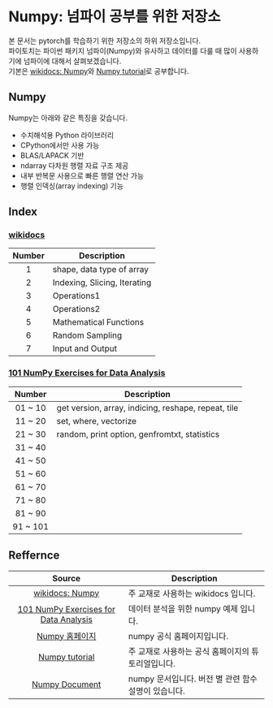 # Numpy: 넘파이 공부를 위한 저장소
본 문서는 pytorch를 학습하기 위한 저장소의 하위 저장소입니다. <br/>
파이토치는 파이썬 패키지 넘파이(Numpy)와 유사하고 데이터를 다룰 때 많이 사용하기에 넘파이에 대해서 살펴보겠습니다. <br/>
기본은 [wikidocs: Numpy](https://wikidocs.net/book/2372)와 [Numpy tutorial](https://numpy.org/devdocs/user/quickstart.html)로 공부합니다.

## Numpy
Numpy는 아래와 같은 특징을 갖습니다.

- 수치해석용 Python 라이브러리
- CPython에서만 사용 가능
- BLAS/LAPACK 기반
- ndarray 다차원 행렬 자료 구조 제공
- 내부 반복문 사용으로 빠른 행렬 연산 가능
- 행렬 인덱싱(array indexing) 기능

## Index

### [wikidocs](./wikidocs_code)
| Number | Description |
|:---:|---|
| 1 | shape, data type of array |
| 2 | Indexing, Slicing, Iterating |
| 3 | Operations1 |
| 4 | Operations2 |
| 5 | Mathematical Functions |
| 6 | Random Sampling |
| 7 | Input and Output |
### [101 NumPy Exercises for Data Analysis](./101_exercise)
| Number | Description |
|:---:|---|
| 01 ~ 10 | get version, array, indicing, reshape, repeat, tile |
| 11 ~ 20 | set, where, vectorize |
| 21 ~ 30 | random, print option, genfromtxt, statistics |
| 31 ~ 40 |  |
| 41 ~ 50 |  |
| 51 ~ 60 |  |
| 61 ~ 70 |  |
| 71 ~ 80 |  |
| 81 ~ 90 |  |
| 91 ~ 101 |  |

## Reffernce
| Source | Description |
|:---:|---|
| [wikidocs: Numpy](https://wikidocs.net/book/2372) | 주 교재로 사용하는 wikidocs 입니다. |
| [101 NumPy Exercises for Data Analysis](https://www.machinelearningplus.com/python/101-numpy-exercises-python/) | 데이터 분석을 위한 numpy 예제 입니다. |
| [Numpy 홈페이지](https://numpy.org/) | numpy 공식 홈페이지입니다. |
| [Numpy tutorial](https://numpy.org/devdocs/user/quickstart.html) | 주 교재로 사용하는 공식 홈페이지의 튜토리얼입니다. |
| [Numpy Document](https://numpy.org/doc/) | numpy 문서입니다. 버전 별 관련 함수 설명이 있습니다. |
<br/>